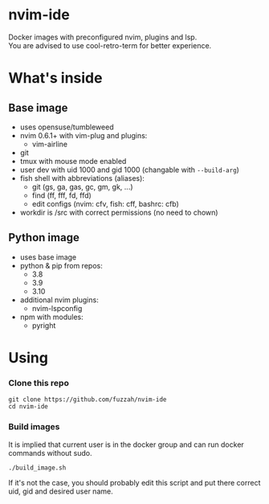 # nvim-ide
Docker images with preconfigured nvim, plugins and lsp.<br>
You are advised to use cool-retro-term for better experience.

# What's inside
## Base image
* uses opensuse/tumbleweed
* nvim 0.6.1+ with vim-plug and plugins:
    * vim-airline
* git
* tmux with mouse mode enabled
* user dev with uid 1000 and gid 1000 (changable with `--build-arg`)
* fish shell with abbreviations (aliases):
    * git (gs, ga, gas, gc, gm, gk, ...)
    * find (ff, fff, fd, ffd)
    * edit configs (nvim: cfv, fish: cff, bashrc: cfb)
* workdir is /src with correct permissions (no need to chown)



## Python image
* uses base image
* python & pip from repos:
    * 3.8
    * 3.9
    * 3.10
* additional nvim plugins:
    * nvim-lspconfig
* npm with modules:
    * pyright

# Using
### Clone this repo
```shell
git clone https://github.com/fuzzah/nvim-ide
cd nvim-ide
```
### Build images
It is implied that current user is in the docker group and can run docker commands without sudo.
```shell
./build_image.sh
```
If it's not the case, you should probably edit this script and put there correct uid, gid and desired user name.
